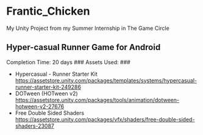 # Frantic_Chicken
My Unity Project from my Summer Internship in The Game Circle

## Hyper-casual Runner Game for Android
Completion Time: 20 days
### Assets Used: ###
* Hypercasual - Runner Starter Kit
<https://assetstore.unity.com/packages/templates/systems/hypercasual-runner-starter-kit-249286>
* DOTween (HOTween v2)
<https://assetstore.unity.com/packages/tools/animation/dotween-hotween-v2-27676>
* Free Double Sided Shaders
<https://assetstore.unity.com/packages/vfx/shaders/free-double-sided-shaders-23087>
